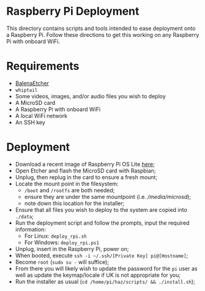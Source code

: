 # Raspberry Pi Deployment

This directory contains scripts and tools intended to ease deployment onto a Raspberry Pi. Follow these directions to get this working on any Raspberry Pi with onboard WiFi.

# Requirements

* [BalenaEtcher](https://www.balena.io/etcher/)
* `whiptail`
* Some videos, images, and/or audio files you wish to deploy
* A MicroSD card
* A Raspberry Pi with onboard WiFi
* A local WiFi network
* An SSH key

# Deployment

* Download a recent image of Raspberry Pi OS Lite [here](https://www.raspberrypi.org/software/operating-systems/#raspberry-pi-os-32-bit);
* Open Etcher and flash the MicroSD card with Raspbian;
* Unplug, then replug in the card to ensure a fresh mount;
* Locate the mount point in the filesystem:
  * `/boot` and `/rootfs` are both needed;
  * ensure they are under the same mountpoint (i.e. */media/microsd*);
  * note down this location for the installer;
* Ensure that all files you wish to deploy to the system are copied into `./data`;
* Run the deployment script and follow the prompts, input the required information:
  * For Linux: `deploy_rpi.sh`
  * For Windows: `deploy_rpi.ps1`
* Unplug, insert in the Raspberry Pi, power on;
* When booted, execute `ssh -i ~/.ssh/[Private Key] pi@[Hostname]`;
* Become `root` (`sudo su -` will suffice);
* From there you will likely wish to update the password for the `pi` user as well as update the keymap/locale if UK is not appropriate for you;
* Run the installer as usual (`cd /home/pi/haz/scripts/ && ./install.sh`);
